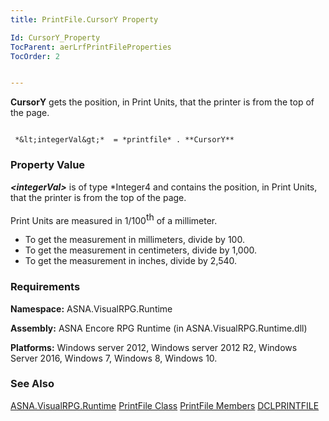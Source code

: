 ```yaml
---
title: PrintFile.CursorY Property

Id: CursorY_Property
TocParent: aerLrfPrintFileProperties
TocOrder: 2


---
```


**CursorY** gets the position, in Print Units, that the printer is from the top of the page. 

```

 *&lt;integerVal&gt;*  = *printfile* . **CursorY** 
```

### Property Value
***&lt;integerVal&gt;*** is of type *Integer4 and contains the position, in Print Units, that the printer is from the top of the page. 

Print Units are measured in 1/100<span style="VERTICAL-ALIGN: super">th</span> of a millimeter. 

- To get the measurement in millimeters, divide by 100.
- To get the measurement in centimeters, divide by 1,000.
- To get the measurement in inches, divide by 2,540.

### Requirements
**Namespace:** ASNA.VisualRPG.Runtime 

**Assembly:** ASNA Encore RPG Runtime (in ASNA.VisualRPG.Runtime.dll) 

**Platforms:** Windows server 2012, Windows server 2012 R2, Windows Server 2016, Windows 7, Windows 8, Windows 10. 

### See Also
[ASNA.VisualRPG.Runtime](aerLrfRuntimeNamespace.html)
[PrintFile Class](aerLrfPrintFileClass.html)
[PrintFile Members](aerLrfPrintFileMembers.html)
[DCLPRINTFILE](DCLPRINTFILE.html) 
